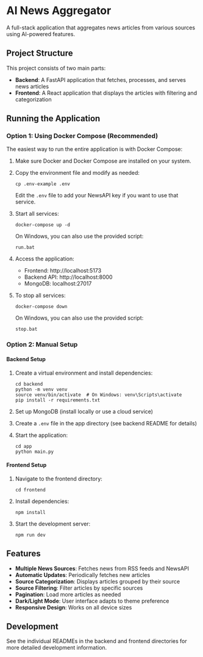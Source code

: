 # AI News Aggregator

A full-stack application that aggregates news articles from various sources using AI-powered features.

## Project Structure

This project consists of two main parts:

- **Backend**: A FastAPI application that fetches, processes, and serves news articles
- **Frontend**: A React application that displays the articles with filtering and categorization

## Running the Application

### Option 1: Using Docker Compose (Recommended)

The easiest way to run the entire application is with Docker Compose:

1. Make sure Docker and Docker Compose are installed on your system.

2. Copy the environment file and modify as needed:

   ```
   cp .env-example .env
   ```

   Edit the `.env` file to add your NewsAPI key if you want to use that service.

3. Start all services:

   ```
   docker-compose up -d
   ```

   On Windows, you can also use the provided script:

   ```
   run.bat
   ```

4. Access the application:

   - Frontend: http://localhost:5173
   - Backend API: http://localhost:8000
   - MongoDB: localhost:27017

5. To stop all services:

   ```
   docker-compose down
   ```

   On Windows, you can also use the provided script:

   ```
   stop.bat
   ```

### Option 2: Manual Setup

#### Backend Setup

1. Create a virtual environment and install dependencies:

   ```
   cd backend
   python -m venv venv
   source venv/bin/activate  # On Windows: venv\Scripts\activate
   pip install -r requirements.txt
   ```

2. Set up MongoDB (install locally or use a cloud service)

3. Create a `.env` file in the app directory (see backend README for details)

4. Start the application:
   ```
   cd app
   python main.py
   ```

#### Frontend Setup

1. Navigate to the frontend directory:

   ```
   cd frontend
   ```

2. Install dependencies:

   ```
   npm install
   ```

3. Start the development server:
   ```
   npm run dev
   ```

## Features

- **Multiple News Sources**: Fetches news from RSS feeds and NewsAPI
- **Automatic Updates**: Periodically fetches new articles
- **Source Categorization**: Displays articles grouped by their source
- **Source Filtering**: Filter articles by specific sources
- **Pagination**: Load more articles as needed
- **Dark/Light Mode**: User interface adapts to theme preference
- **Responsive Design**: Works on all device sizes

## Development

See the individual READMEs in the backend and frontend directories for more detailed development information.
